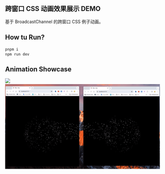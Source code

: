 ## 跨窗口 CSS 动画效果展示 DEMO

基于 BroadcastChannel 的跨窗口 CSS 例子动画。

## How tu Run?

```
pnpm i
npm run dev
```

## Animation Showcase

![](./public/bgbg.gif)
![](./public/bgbgbg.gif)